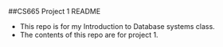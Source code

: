 ##CS665 Project 1 README

* This repo is for my Introduction to Database systems class.
* The contents of this repo are for project 1.
